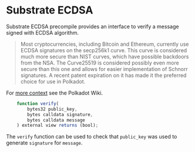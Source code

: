 # Substrate ECDSA

Substrate ECDSA precompile provides an interface to verify a message signed with ECDSA algorithm.

> Most cryptocurrencies, including Bitcoin and Ethereum, currently use ECDSA signatures on the secp256k1 curve. This curve is considered much more secure than NIST curves, which have possible backdoors from the NSA. The Curve25519 is considered possibly even more secure than this one and allows for easier implementation of Schnorr signatures. A recent patent expiration on it has made it the preferred choice for use in Polkadot.

For [more context](https://wiki.polkadot.network/docs/learn-keys#why-was-ed25519-selected-over-secp256k1) see the Polkadot Wiki.

```js
    function verify(
        bytes32 public_key,
        bytes calldata signature,
        bytes calldata message
    ) external view returns (bool);
```

The `verify` function can be used to check that `public_key` was used to generate `signature` for `message`.
